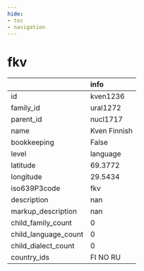 ```yaml
---
hide:
- toc
- navigation
---
```

# fkv
|                      | info         |
|:---------------------|:-------------|
| id                   | kven1236     |
| family_id            | ural1272     |
| parent_id            | nucl1717     |
| name                 | Kven Finnish |
| bookkeeping          | False        |
| level                | language     |
| latitude             | 69.3772      |
| longitude            | 29.5434      |
| iso639P3code         | fkv          |
| description          | nan          |
| markup_description   | nan          |
| child_family_count   | 0            |
| child_language_count | 0            |
| child_dialect_count  | 0            |
| country_ids          | FI NO RU     |